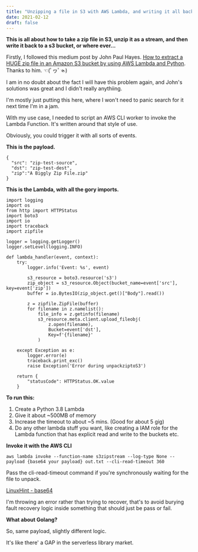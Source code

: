 ```yaml
---
title: "Unzipping a file in S3 with AWS Lambda, and writing it all back to S3"
date: 2021-02-12
draft: false
---
```


**This is all about how to take a zip file in S3, unzip it as a stream, and then write it back to a s3 bucket, or where ever...**

Firstly, I followed this medium post by John Paul Hayes. [How to extract a HUGE zip file in an Amazon S3 bucket by using AWS Lambda and Python](https://medium.com/@johnpaulhayes/how-extract-a-huge-zip-file-in-an-amazon-s3-bucket-by-using-aws-lambda-and-python-e32c6cf58f06). Thanks to him. ☜(ﾟヮﾟ☜)

I am in no doubt about the fact I will have this problem again, and John's solutions was great and I didn't really anythiing. 

I'm mostly just putting this here, where I won't need to panic search for it next time I'm in a jam. 

With my use case, I needed to script an AWS CLI worker to invoke the Lambda Function. It's written around that style of use. 

Obviously, you could trigger it with all sorts of events.  

**This is the payload.**

```
{
  "src": "zip-test-source",
  "dst": "zip-test-dest",
  "zip":"A Biggly Zip File.zip"
}
```

**This is the Lambda, with all the gory imports.**
```
import logging
import os
from http import HTTPStatus
import boto3
import io
import traceback
import zipfile

logger = logging.getLogger()
logger.setLevel(logging.INFO)

def lambda_handler(event, context):
    try:        
        logger.info('Event: %s', event)       
        
        s3_resource = boto3.resource('s3')
        zip_object = s3_resource.Object(bucket_name=event['src'], key=event['zip'])
        buffer = io.BytesIO(zip_object.get()["Body"].read())
        
        z = zipfile.ZipFile(buffer)
        for filename in z.namelist():
            file_info = z.getinfo(filename)
            s3_resource.meta.client.upload_fileobj(
                z.open(filename),
                Bucket=event['dst'],
                Key=f'{filename}'
            )

    except Exception as e:
        logger.error(e)
        traceback.print_exc()
        raise Exception('Error during unpackziptoS3')
    
    return {
        "statusCode": HTTPStatus.OK.value        
    }
```

**To run this:**
1. Create a Python 3.8 Lambda
2. Give it about ~500MB of memory
3. Increase the timeout to about ~5 mins. (Good for about 5 gig)
4. Do any other lambda stuff you want, like creating a IAM role for the Lambda function that has explicit read and write to the buckets etc.

**Invoke it with the AWS CLI**
```
aws lambda invoke --function-name s3zipstream --log-type None --payload {base64 your payload} out.txt --cli-read-timeout 360
```

Pass the cli-read-timeout command if you're synchronously waiting for the file to unpack.

[LinuxHint - base64](https://linuxhint.com/bash_base64_encode_decode/)

I'm throwing an error rather than trying to recover, that's to avoid burying fault recovery logic inside something that should just be pass or fail.

**What about Golang?**

So, same payload, slightly different logic.

It's like there' a GAP in the serverless library market. 
